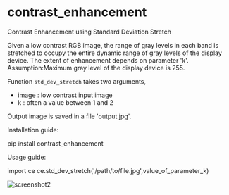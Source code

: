 # contrast_enhancement
Contrast Enhancement using Standard Deviation Stretch

Given a low contrast RGB image, the range of gray levels in each band is stretched to occupy the entire dynamic range of gray levels of the display device. The extent of enhancement depends on parameter 'k'.
Assumption:Maximum gray level of the display device is 255. 

Function `std_dev_stretch` takes two arguments,
- image : low contrast input image
- k : often a value between 1 and 2

Output image is saved in  a file 'output.jpg'.

Installation guide:

pip install contrast_enhancement

Usage guide:

import ce
ce.std_dev_stretch('/path/to/file.jpg',value_of_parameter_k)

![screenshot2](https://user-images.githubusercontent.com/8946566/27991229-95b747cc-648d-11e7-9813-e9feb990c011.jpg)
